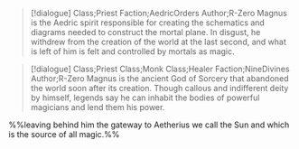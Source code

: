 >[!dialogue] Class;Priest Faction;AedricOrders Author;R-Zero
>Magnus is the Aedric spirit responsible for creating the schematics and diagrams needed to construct the mortal plane. In disgust, he withdrew from the creation of the world at the last second, and what is left of him is felt and controlled by mortals as magic.

>[!dialogue] Class;Priest Class;Monk Class;Healer Faction;NineDivines Author;R-Zero
>Magnus is the ancient God of Sorcery that abandoned the world soon after its creation. Though callous and indifferent deity by himself, legends say he can inhabit the bodies of powerful magicians and lend them his power.


%%leaving behind him the gateway to Aetherius we call the Sun and which is the source of all magic.%%